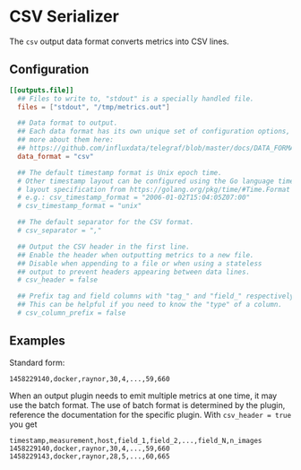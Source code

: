 # CSV Serializer

The `csv` output data format converts metrics into CSV lines.

## Configuration

```toml
[[outputs.file]]
  ## Files to write to, "stdout" is a specially handled file.
  files = ["stdout", "/tmp/metrics.out"]

  ## Data format to output.
  ## Each data format has its own unique set of configuration options, read
  ## more about them here:
  ## https://github.com/influxdata/telegraf/blob/master/docs/DATA_FORMATS_OUTPUT.md
  data_format = "csv"

  ## The default timestamp format is Unix epoch time.
  # Other timestamp layout can be configured using the Go language time
  # layout specification from https://golang.org/pkg/time/#Time.Format
  # e.g.: csv_timestamp_format = "2006-01-02T15:04:05Z07:00"
  # csv_timestamp_format = "unix"

  ## The default separator for the CSV format.
  # csv_separator = ","

  ## Output the CSV header in the first line.
  ## Enable the header when outputting metrics to a new file.
  ## Disable when appending to a file or when using a stateless
  ## output to prevent headers appearing between data lines.
  # csv_header = false

  ## Prefix tag and field columns with "tag_" and "field_" respectively.
  ## This can be helpful if you need to know the "type" of a column.
  # csv_column_prefix = false
```

## Examples

Standard form:

```csv
1458229140,docker,raynor,30,4,...,59,660
```

When an output plugin needs to emit multiple metrics at one time, it may use
the batch format. The use of batch format is determined by the plugin,
reference the documentation for the specific plugin. With `csv_header = true`
you get

```csv
timestamp,measurement,host,field_1,field_2,...,field_N,n_images
1458229140,docker,raynor,30,4,...,59,660
1458229143,docker,raynor,28,5,...,60,665
```
